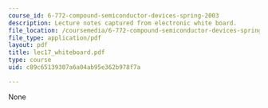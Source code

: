 ```yaml
---
course_id: 6-772-compound-semiconductor-devices-spring-2003
description: Lecture notes captured from electronic white board.
file_location: /coursemedia/6-772-compound-semiconductor-devices-spring-2003/c89c65139307a6a04ab95e362b978f7a_lec17_whiteboard.pdf
file_type: application/pdf
layout: pdf
title: lec17_whiteboard.pdf
type: course
uid: c89c65139307a6a04ab95e362b978f7a

---
```

None